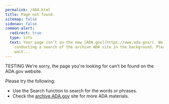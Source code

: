 ```yaml
---
permalink: /404.html
title: Page not found.
sitemap: false
sidenav: false
common-alert:
  redirect: true
  type: info
  text: Your page isn’t on the new [ADA.gov](https://www.ada.gov/). We are
    conducting a search of the archive ADA site in the background. Please
    wait...
---
```

TESTING
We're sorry, the page you're looking for can't be found on the ADA.gov website.

Please try the following:

* Use the Search function to search for the words or phrases.
* Check the <a target="blank" href="https://archive.ada.gov">archive.ADA.gov</a> site for more ADA materials.